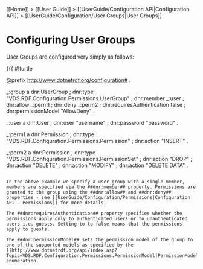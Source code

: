 [[Home]] > [[User Guide]] > [[UserGuide/Configuration API|Configuration API]] > [[UserGuide/Configuration/User Groups|User Groups]]

# Configuring User Groups 

User Groups are configured very simply as follows:

{{{
#!turtle

@prefix <http://www.dotnetrdf.org/configuration#> .

_:group a dnr:UserGroup ;
  dnr:type "VDS.RDF.Configuration.Permissions.UserGroup" ;
  dnr:member _:user ;
  dnr:allow _:perm1 ;
  dnr:deny _:perm2 ;
  dnr:requiresAuthentication false ;
  dnr:permissionModel "AllowDeny" .

_:user a dnr:User ;
  dnr:user "username" ;
  dnr:password "password" .

_:perm1 a dnr:Permission ;
  dnr:type "VDS.RDF.Configuration.Permissions.Permission" ;
  dnr:action "INSERT" .

_:perm2 a dnr:Permission ;
  dnr:type "VDS.RDF.Configuration.Permissions.PermissionSet" ;
  dnr:action "DROP" ;
  dnr:action "DELETE" ;
  dnr:action "MODIFY" ;
  dnr:action "DELETE DATA" .
```

In the above example we specify a user group with a single member, members are specified via the ##dnr:member## property. Permissions are granted to the group using the ##dnr:allow## and ##dnr:deny## properties - see [[UserGuide/Configuration/Permissions|Configuration API - Permissions]] for more details.

The ##dnr:requiresAuthentication## property specifies whether the permissions apply only to authenticated users or to unauthenticated users i.e. guests. Setting to to false means that the permissions apply to guests.

The ##dnr:permissionModel## sets the permission model of the group to one of the supported models as specified by the [[http://www.dotnetrdf.org/api/index.asp?Topic=VDS.RDF.Configuration.Permissions.PermissionModel|PermissionModel]] enumeration.